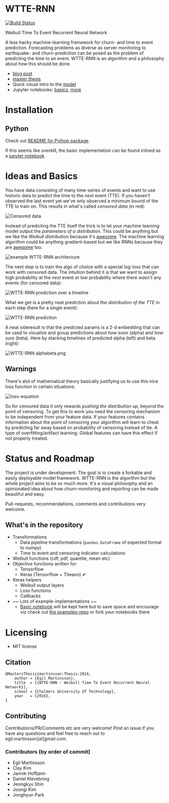 # WTTE-RNN

[![Build Status](https://travis-ci.org/ragulpr/wtte-rnn.svg?branch=master)](https://travis-ci.org/ragulpr/wtte-rnn)

Weibull Time To Event Recurrent Neural Network

A less hacky machine-learning framework for churn- and time to event prediction.
Forecasting problems as diverse as server monitoring to earthquake- and
churn-prediction can be posed as the problem of predicting the time to an event.
WTTE-RNN is an algorithm and a philosophy about how this should be done.

* [blog post](https://ragulpr.github.io/2016/12/22/WTTE-RNN-Hackless-churn-modeling/)
* [master thesis](https://ragulpr.github.io/assets/draft_master_thesis_martinsson_egil_wtte_rnn_2016.pdf)
* Quick visual intro to the [model](https://imgur.com/a/HX4KQ)
* Jupyter notebooks: [basics](examples/keras/simple_example.ipynb), [more](https://github.com/ragulpr/wtte-rnn-examples)


# Installation

## Python

Check out [README for Python package](python/README.md).

If this seems like overkill, the basic implementation can be found inlined as a
[jupyter notebook](examples/keras/standalone_simple_example.ipynb)


# Ideas and Basics

You have data consisting of many time-series of events and want to use historic data
to predict the time to the next event (TTE). If you haven't observed the last event
yet we've only observed a minimum bound of the TTE to train on. This results in
what's called *censored data* (in red):

![Censored data](./readme_figs/data.gif)

Instead of predicting the TTE itself the trick is to let your machine learning model
output the *parameters of a distribution*. This could be anything but we like the
*Weibull distribution* because it's
[awesome](https://ragulpr.github.io/2016/12/22/WTTE-RNN-Hackless-churn-modeling/#embrace-the-Weibull-euphoria).
The machine learning algorithm could be anything gradient-based but we like RNNs
because they are [awesome](http://karpathy.github.io/2015/05/21/rnn-effectiveness/)
too.

![example WTTE-RNN architecture](./readme_figs/fig_rnn_weibull.png)

The next step is to train the algo of choice with a special log-loss that can work
with censored data. The intuition behind it is that we want to assign high
probability at the *next* event or low probability where there *wasn't* any events
(for censored data):

![WTTE-RNN prediction over a timeline](./readme_figs/solution_beta_2.gif)

What we get is a pretty neat prediction about the *distribution of the TTE* in each
step (here for a single event):

![WTTE-RNN prediction](./readme_figs/it_61786_pmf_151.png)

A neat sideresult is that the predicted params is a 2-d embedding that can be used to
visualize and group predictions about *how soon* (alpha) and *how sure* (beta). Here
by stacking timelines of predicted alpha (left) and beta (right):

![WTTE-RNN alphabeta.png](./readme_figs/alphabeta.png)


## Warnings

There's alot of mathematical theory basically justifying us to use this nice loss
function in certain situations:

![loss-equation](./readme_figs/equation.png)

So for censored data it only rewards *pushing the distribution up*, beyond the point
of censoring. To get this to work you need the censoring mechanism to be independent
from your feature data. If your features contains information about the point of
censoring your algorithm will learn to cheat by predicting far away based on
probability of censoring instead of tte. A type of overfitting/artifact learning.
Global features can have this effect if not properly treated.


# Status and Roadmap

The project is under development.  The goal is to create a forkable and easily
deployable model framework.  WTTE-RNN is the algorithm but the whole project aims to be so much more. It's a visual philosophy and an opinionated idea about how churn-monitoring and reporting can be made beautiful and easy.  

Pull-requests, recommendations, comments and contributions very welcome.

## What's in the repository

* Transformations
  - Data pipeline transformations (`pandas.DataFrame` of expected format to numpy)
  - Time to event and censoring indicator calculations
* Weibull functions (cdf, pdf, quantile, mean etc)
* Objective functions written for:
  - Tensorflow
  - Keras (Tensorflow + Theano) ✔
* Keras helpers
  - Weibull output layers
  - Loss functions
  - Callbacks
* ~~ Lots of example-implementations ~~
    - [Basic notebook](examples/keras/simple_example.ipynb) will be kept here but to save space and encourage viz check out [the examples-repo](https://github.com/ragulpr/wtte-rnn-examples) or fork your notebooks there

# Licensing

* MIT license

## Citation

```
@MastersThesis{martinsson:Thesis:2016,
    author = {Egil Martinsson},
    title  = {{WTTE-RNN : Weibull Time To Event Recurrent Neural Network}},
    school = {Chalmers University Of Technology},
    year   = {2016},
}
```

## Contributing
Contributions/PR/Comments etc are very welcome! Post an issue if you have any questions and feel free to reach out to egil.martinsson[at]gmail.com.

### Contributors (by order of commit)

* Egil Martinsson
* Clay Kim
* Jannik Hoffjann
* Daniel Klevebring
* Jeongkyu Shin 
* Joongi Kim 
* Jonghyun Park